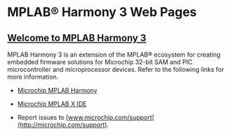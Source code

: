 # MPLAB® Harmony 3 Web Pages

## [Welcome to MPLAB Harmony 3](https://www.microchip.com/harmony)

MPLAB Harmony 3 is an extension of the MPLAB® ecosystem for creating
embedded firmware solutions for Microchip 32-bit SAM and PIC microcontroller
and microprocessor devices.  Refer to the following links for more information.
 - [Microchip MPLAB Harmony](https://www.microchip.com/harmony)
 - [Microchip MPLAB X IDE](https://www.microchip.com/mplab/mplab-x-ide)

 - Report issues to [www.microchip.com/support](http://microchip.com/support).
